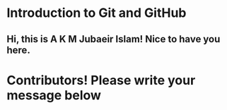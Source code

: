 # Introduction to Git and GitHub

## Hi, this is A K M Jubaeir Islam! Nice to have you here.

# Contributors! Please write your message below